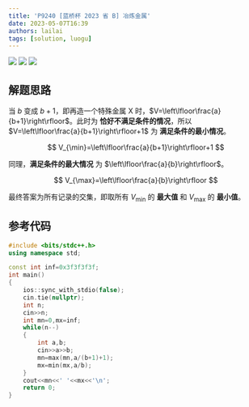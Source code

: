 ```yaml
---
title: 'P9240 [蓝桥杯 2023 省 B] 冶炼金属'
date: 2023-05-07T16:39
authors: lailai
tags: [solution, luogu]
---
```


[![](https://img.shields.io/badge/Luogu-P9240-blue?style=for-the-badge&logo=codeforces)](https://www.luogu.com.cn/problem/P9240)
[![](https://img.shields.io/badge/Luogu-Solution-blue?style=for-the-badge&logo=markdown)](https://www.luogu.com.cn/article/y4fsrism)
[![](https://img.shields.io/badge/Blog-Solution-blue?style=for-the-badge&logo=markdown)](https://lailai.one/blog/solution/P9240)

<!-- truncate -->

## 解题思路

当 $b$ 变成 $b+1$，即再造一个特殊金属 X 时，$V=\left\lfloor\frac{a}{b+1}\right\rfloor$。此时为 **恰好不满足条件的情况**，所以 $V=\left\lfloor\frac{a}{b+1}\right\rfloor+1$ 为 **满足条件的最小情况**。

$$
V_{\min}=\left\lfloor\frac{a}{b+1}\right\rfloor+1
$$

同理，**满足条件的最大情况** 为 $\left\lfloor\frac{a}{b}\right\rfloor$。

$$
V_{\max}=\left\lfloor\frac{a}{b}\right\rfloor
$$

最终答案为所有记录的交集，即取所有 $V_{\min}$ 的 **最大值** 和 $V_{\max}$ 的 **最小值**。

## 参考代码

```cpp
#include <bits/stdc++.h>
using namespace std;

const int inf=0x3f3f3f3f;
int main()
{
	ios::sync_with_stdio(false);
	cin.tie(nullptr);
	int n;
	cin>>n;
	int mn=0,mx=inf;
	while(n--)
	{
		int a,b;
		cin>>a>>b;
		mn=max(mn,a/(b+1)+1);
		mx=min(mx,a/b);
	}
	cout<<mn<<' '<<mx<<'\n';
	return 0;
}
```
